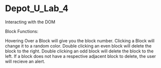 # Depot_U_Lab_4
Interacting with the DOM

Block Functions:

Hovering Over a Block will give you the block number.
Clicking a Block will change it to a random color.
Double clicking an even block will delete the block to the right.
Double clicking an odd block will delete the block to the left.
If a block does not have a respective adjacent block to delete, the user will recieve an alert.
